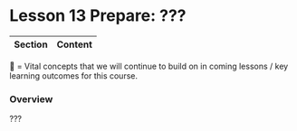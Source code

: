 # Lesson 13 Prepare: ???

Section | Content
--- | ---

:key: = Vital concepts that we will continue to build on in coming lessons / key learning outcomes for this course.

### Overview

???
